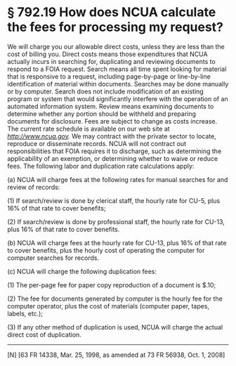 # § 792.19   How does NCUA calculate the fees for processing my request?

We will charge you our allowable direct costs, unless they are less than the cost of billing you. Direct costs means those expenditures that NCUA actually incurs in searching for, duplicating and reviewing documents to respond to a FOIA request. Search means all time spent looking for material that is responsive to a request, including page-by-page or line-by-line identification of material within documents. Searches may be done manually or by computer. Search does not include modification of an existing program or system that would significantly interfere with the operation of an automated information system. Review means examining documents to determine whether any portion should be withheld and preparing documents for disclosure. Fees are subject to change as costs increase. The current rate schedule is available on our web site at *http://www.ncua.gov.* We may contract with the private sector to locate, reproduce or disseminate records. NCUA will not contract out responsibilities that FOIA requires it to discharge, such as determining the applicability of an exemption, or determining whether to waive or reduce fees. The following labor and duplication rate calculations apply:


(a) NCUA will charge fees at the following rates for manual searches for and review of records:


(1) If search/review is done by clerical staff, the hourly rate for CU-5, plus 16% of that rate to cover benefits;


(2) If search/review is done by professional staff, the hourly rate for CU-13, plus 16% of that rate to cover benefits.


(b) NCUA will charge fees at the hourly rate for CU-13, plus 16% of that rate to cover benefits, plus the hourly cost of operating the computer for computer searches for records.


(c) NCUA will charge the following duplication fees:


(1) The per-page fee for paper copy reproduction of a document is $.10;


(2) The fee for documents generated by computer is the hourly fee for the computer operator, plus the cost of materials (computer paper, tapes, labels, etc.);


(3) If any other method of duplication is used, NCUA will charge the actual direct cost of duplication.



---

[N] [63 FR 14338, Mar. 25, 1998, as amended at 73 FR 56938, Oct. 1, 2008]




